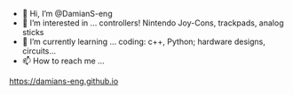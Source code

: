 - 👋 Hi, I’m @DamianS-eng
- 👀 I’m interested in ... controllers! Nintendo Joy-Cons, trackpads, analog sticks
- 🌱 I’m currently learning ... coding: c++, Python; hardware designs, circuits...
- 📫 How to reach me ...

<!---
DamianS-eng/DamianS-eng is a ✨ special ✨ repository because its `README.md` (this file) appears on your GitHub profile.
I'll have a folder of my ongoing circuit designs.
- 💞️ 
--->
https://damians-eng.github.io
